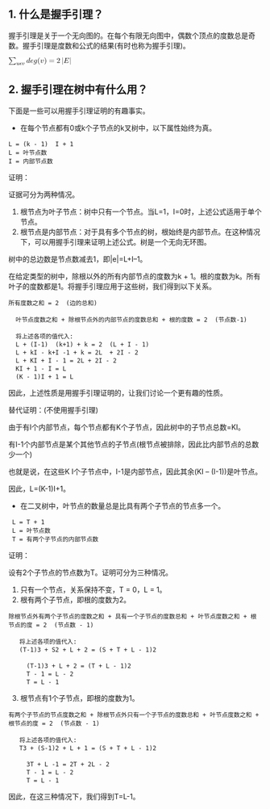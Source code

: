 ## 1. 什么是握手引理？

握手引理是关于一个无向图的。在每个有限无向图中，偶数个顶点的度数总是奇数。握手引理是度数和公式的结果(有时也称为握手引理)。

<img src="../assets/HandshakingLemma_TreeProperties.png">

## 2. 握手引理在树中有什么用？

下面是一些可以用握手引理证明的有趣事实。

+ 在每个节点都有0或k个子节点的k叉树中，以下属性始终为真。

```
L = (k - 1)  I + 1
L = 叶节点数
I = 内部节点数 
```

证明：

证据可分为两种情况。

1. 根节点为叶子节点：树中只有一个节点。当L=1，I=0时，上述公式适用于单个节点。
2. 根节点是内部节点：对于具有多个节点的树，根始终是内部节点。在这种情况下，可以用握手引理来证明上述公式。树是一个无向无环图。

树中的总边数是节点数减去1，即|e|=L+I–1。

在给定类型的树中，除根以外的所有内部节点的度数为k + 1。根的度数为k。所有叶子的度数都是1。将握手引理应用于这些树，我们得到以下关系。

```
所有度数之和 = 2  (边的总和)

  叶节点度数之和 + 除根节点外的内部节点的度数总和 + 根的度数 = 2  (节点数-1)

  将上述各项的值代入:
  L + (I-1)  (k+1) + k = 2  (L + I - 1) 
  L + kI - k+I -1 + k = 2L  + 2I - 2
  L + KI + I - 1 = 2L + 2I - 2
  KI + 1 - I = L
  (K - 1)I + 1 = L   
```

因此，上述性质是用握手引理证明的，让我们讨论一个更有趣的性质。

替代证明：(不使用握手引理)

由于有I个内部节点，每个节点都有K个子节点，因此树中的子节点总数=KI。

有I-1个内部节点是某个其他节点的子节点(根节点被排除，因此比内部节点的总数少一个)

也就是说，在这些K  I个子节点中，I-1是内部节点，因此其余(KI – (I-1))是叶节点。

因此，L=(K-1)I+1。

+ 在二叉树中，叶节点的数量总是比具有两个子节点的节点多一个。

```
 L = T + 1
 L = 叶节点数
 T = 有两个子节点的内部节点数
```

证明：

设有2个子节点的节点数为T。证明可分为三种情况。

1. 只有一个节点，关系保持不变，T = 0，L = 1。
2. 根有两个子节点，即根的度数为2。

```
除根节点外有两个子节点的度数之和 + 具有一个子节点的度数总和 + 叶节点度数之和 + 根节点的度 = 2  (节点数 - 1)   

   将上述各项的值代入:
   (T-1)3 + S2 + L + 2 = (S + T + L - 1)2

     (T-1)3 + L + 2 = (T + L - 1)2
     T - 1 = L - 2
     T = L - 1 
```

3. 根节点有1个子节点，即根的度数为1。

```
有两个子节点的节点度数之和 + 除根节点外只有一个子节点的度数总和 + 叶节点度数之和 + 根节点的度 = 2  (节点数 - 1)   

   将上述各项的值代入:
   T3 + (S-1)2 + L + 1 = (S + T + L - 1)2

     3T + L -1 = 2T + 2L - 2
     T - 1 = L - 2
     T = L - 1 
```

因此，在这三种情况下，我们得到T=L-1。